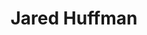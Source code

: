 ---
layout: default
tag: CA
title: Jared Huffman
image: https://d229l5sflpl9cp.cloudfront.net/canphoto/59849_lg.jpg
district: 2
party: Democrat
seat: House
website: www.jaredhuffman.com/
donate: https://secure.actblue.com/contribute/page/sdjaredhuffman
---